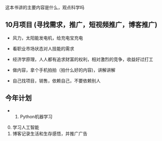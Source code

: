  这本书讲的主要内容是什么，观点科学吗

## 10月项目 (寻找需求，推广，短视频推广，博客推广)
- 风力，太阳能发电机，给充电宝充电
- 看职业市场状态对人技能的需求
- 经济学原理，人人都有追求财富的权利，相对激烈的竞争，收益好过打工

- 做内容，拿个手机拍拍（拍什么好的内容)，讲解讲解

- 自己找项目，销售，依赖自己，不要依赖别人

## 今年计划

- 1. Python机器学习 

0. 学习人工智能
1. 博客记录生活和生存感悟，并推广广告
